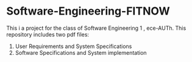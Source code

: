 # Software-Engineering-FITNOW
This i a project for the class of Software Engineering 1 , ece-AUTh.
This repository includes two pdf files:
1) User Requirements and System Specifications 
2) Software Specifications and System implementation
